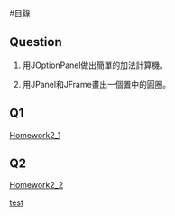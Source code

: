 #目錄

## Question

1) 用JOptionPanel做出簡單的加法計算機。

2) 用JPanel和JFrame畫出一個置中的圓圈。

## Q1
[Homework2_1](https://github.com/Arick1995/JavaHomeWorks_2/blob/master/HW2/HomeWork2_1.md)

## Q2
[Homework2_2](https://github.com/Arick1995/JavaHomeWorks_2/blob/master/HW2/HomeWork2_2.md)

[test](https://github.com/Arick1995/JavaHomeWorks_2/blob/master/HW2/HomeWork2_2_test.md)

